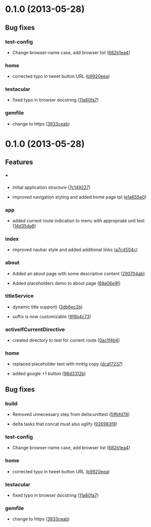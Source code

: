 # 0.1.0 (2013-05-28)



## Bug fixes
### test-config

* Change browser-name case, add browser list ([682b1ea4](git@github.com:neoskop/ng-boilerplate/commits/682b1ea4))

### home

* corrected typo in tweet button URL ([b9920eea](git@github.com:neoskop/ng-boilerplate/commits/b9920eea))

### testacular

* fixed typo in browser docstring ([11a60fa7](git@github.com:neoskop/ng-boilerplate/commits/11a60fa7))

### gemfile

* change to https ([3933ceab](git@github.com:neoskop/ng-boilerplate/commits/3933ceab))




# 0.1.0 (2013-05-28)

## Features
### *

* Initial application structure ([7c149227](git@github.com:neoskop/ng-boilerplate/commits/7c149227))

* improved navigation styling and added home page tpl ([e1a655e0](git@github.com:neoskop/ng-boilerplate/commits/e1a655e0))

### app

* added current route indication to menu with appropriate unit test ([14d35da8](git@github.com:neoskop/ng-boilerplate/commits/14d35da8))

### index

* improved navbar style and added additional links ([a7c4504c](git@github.com:neoskop/ng-boilerplate/commits/a7c4504c))

### about

* Added an about page with some descriptive content ([290704ab](git@github.com:neoskop/ng-boilerplate/commits/290704ab))

* Added placeholders demo to about page ([89a06e9f](git@github.com:neoskop/ng-boilerplate/commits/89a06e9f))

### titleService

* dynamic title support) ([3db6ec2b](git@github.com:neoskop/ng-boilerplate/commits/3db6ec2b))

* suffix is now customizable ([9f8b4c73](git@github.com:neoskop/ng-boilerplate/commits/9f8b4c73))

### activeIfCurrentDirective

* created directory to test for current route ([0ac1f4b4](git@github.com:neoskop/ng-boilerplate/commits/0ac1f4b4))

### home

* replaced placeholder text with mrktg copy ([dcaf7237](git@github.com:neoskop/ng-boilerplate/commits/dcaf7237))

* added google +1 button ([98d3312b](git@github.com:neoskop/ng-boilerplate/commits/98d3312b))



## Bug fixes
### build

* Removed unnecessary step from delta:unittest ([5ffbfd78](git@github.com:neoskop/ng-boilerplate/commits/5ffbfd78))

* delta tasks that concat must also uglify ([926983f8](git@github.com:neoskop/ng-boilerplate/commits/926983f8))

### test-config

* Change browser-name case, add browser list ([682b1ea4](git@github.com:neoskop/ng-boilerplate/commits/682b1ea4))

### home

* corrected typo in tweet button URL ([b9920eea](git@github.com:neoskop/ng-boilerplate/commits/b9920eea))

### testacular

* fixed typo in browser docstring ([11a60fa7](git@github.com:neoskop/ng-boilerplate/commits/11a60fa7))

### gemfile

* change to https ([3933ceab](git@github.com:neoskop/ng-boilerplate/commits/3933ceab))




